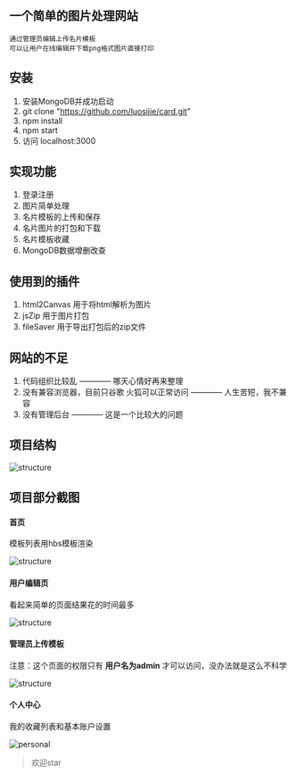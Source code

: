 
## 一个简单的图片处理网站

```
通过管理员编辑上传名片模板
可以让用户在线编辑并下载png格式图片直接打印
```

## 安装
1. 安装MongoDB并成功启动
2. git clone "https://github.com/luosijie/card.git"
3. npm install
4. npm start
5. 访问 localhost:3000

## 实现功能
1. 登录注册
2. 图片简单处理
3. 名片模板的上传和保存
4. 名片图片的打包和下载
4. 名片模板收藏
5. MongoDB数据增删改查

## 使用到的插件
1. html2Canvas 用于将html解析为图片
2. jsZip 用于图片打包
3. fileSaver 用于导出打包后的zip文件

## 网站的不足
1. 代码组织比较乱 ———— 哪天心情好再来整理
2. 没有兼容浏览器，目前只谷歌 火狐可以正常访问 ———— 人生苦短，我不兼容
3. 没有管理后台 ———— 这是一个比较大的问题

## 项目结构

![structure](https://github.com/luosijie/Front-end-Blog/blob/master/img/structure.PNG?raw=true)

## 项目部分截图
#### 首页
模板列表用hbs模板渲染

![structure](https://github.com/luosijie/Front-end-Blog/blob/master/img/home.PNG?raw=true)

#### 用户编辑页
看起来简单的页面结果花的时间最多

![structure](https://github.com/luosijie/Front-end-Blog/blob/master/img/edit.PNG)

#### 管理员上传模板
注意：这个页面的权限只有 **用户名为admin** 才可以访问，没办法就是这么不科学

![structure](https://github.com/luosijie/Front-end-Blog/blob/master/img/upload.PNG?raw=true)

#### 个人中心
我的收藏列表和基本账户设置

![personal](https://github.com/luosijie/Front-end-Blog/blob/master/img/personal.PNG?raw=true)


> 欢迎star

